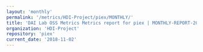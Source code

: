 ```yaml
---
layout: 'monthly'
permalink: '/metrics/HDI-Project/piex/MONTHLY/'
title: 'DAI Lab OSS Metrics Metrics report for piex | MONTHLY-REPORT-2018-11-02'
organization: 'HDI-Project'
repository: 'piex'
current_date: '2018-11-02'
---
```

